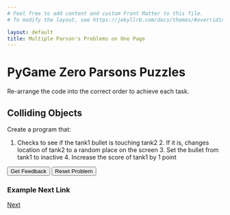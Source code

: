 ```yaml
---
# Feel free to add content and custom Front Matter to this file.
# To modify the layout, see https://jekyllrb.com/docs/themes/#overriding-theme-defaults

layout: default
title: Multiple Parson's Problems on One Page
---
```

# PyGame Zero Parsons Puzzles

Re-arrange the code into the correct order to achieve each task.

## Colliding Objects
Create a program that:
1. Checks to see if the tank1 bullet is touching tank2
    2. If it is, changes location of tank2 to a random place on the screen
    3. Set the bullet from tank1 to inactive
    4. Increase the score of tank1 by 1 point

<div id="CollideRect-sortableTrash" class="sortable-code"></div> 
<div id="CollideRect-sortable" class="sortable-code"></div> 
<div style="clear:both;"></div> 
<p> 
    <input id="CollideRect-feedbackLink" value="Get Feedback" type="button" /> 
    <input id="CollideRect-newInstanceLink" value="Reset Problem" type="button" /> 
</p> 
<script type="text/javascript"> 
(function(){
  var initial = "if tank1_bullet.colliderect(tank2):\n" +
    "	tank2.pos = (random.randint(50, 250), random.randint(50, HEIGHT - 50))\n" +
    "	tank1_bullet.isActive = False         \n" +
    "	tank1.score += 1\n" +
    "tank1_bullet.isActive = True #distractor\n" +
    "tank2.score += 1 #distractor\n" +
    "tank1.pos = (random.randint(50, 250), random.randint(50, HEIGHT - 50)) #distractor\n" +
    "if tank1_bullet.colliderect(tank1): #distractor";
  var parsonsPuzzle = new ParsonsWidget({
    "sortableId": "CollideRect-sortable",
    "max_wrong_lines": 10,
    "grader": ParsonsWidget._graders.LineBasedGrader,
    "exec_limit": 2500,
    "can_indent": true,
    "x_indent": 50,
    "lang": "en",
    "show_feedback": true,
    "trashId": "CollideRect-sortableTrash"
  });
  parsonsPuzzle.init(initial);
  parsonsPuzzle.shuffleLines();
  $("#CollideRect-newInstanceLink").click(function(event){ 
      event.preventDefault(); 
      parsonsPuzzle.shuffleLines(); 
  }); 
  $("#CollideRect-feedbackLink").click(function(event){ 
      event.preventDefault(); 
      parsonsPuzzle.getFeedback(); 
  }); 
})(); 
</script>
      
### Example Next Link
[Next](./parsons/example1.html)
      

